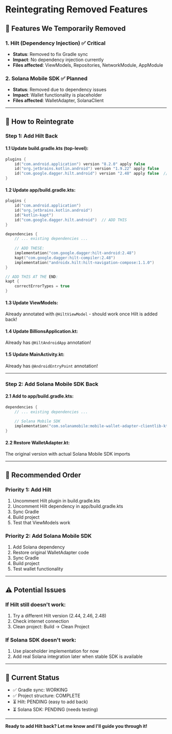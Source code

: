 # Reintegrating Removed Features

## 🔧 Features We Temporarily Removed

### 1. Hilt (Dependency Injection) ✅ Critical
- **Status**: Removed to fix Gradle sync
- **Impact**: No dependency injection currently
- **Files affected**: ViewModels, Repositories, NetworkModule, AppModule

### 2. Solana Mobile SDK ✅ Planned
- **Status**: Removed due to dependency issues
- **Impact**: Wallet functionality is placeholder
- **Files affected**: WalletAdapter, SolanaClient

---

## 🚀 How to Reintegrate

### Step 1: Add Hilt Back

#### 1.1 Update build.gradle.kts (top-level):
```kotlin
plugins {
    id("com.android.application") version "8.2.0" apply false
    id("org.jetbrains.kotlin.android") version "1.9.22" apply false
    id("com.google.dagger.hilt.android") version "2.48" apply false  // ADD THIS
}
```

#### 1.2 Update app/build.gradle.kts:
```kotlin
plugins {
    id("com.android.application")
    id("org.jetbrains.kotlin.android")
    id("kotlin-kapt")
    id("com.google.dagger.hilt.android")  // ADD THIS
}

dependencies {
    // ... existing dependencies ...
    
    // ADD THESE:
    implementation("com.google.dagger:hilt-android:2.48")
    kapt("com.google.dagger:hilt-compiler:2.48")
    implementation("androidx.hilt:hilt-navigation-compose:1.1.0")
}

// ADD THIS AT THE END:
kapt {
    correctErrorTypes = true
}
```

#### 1.3 Update ViewModels:
Already annotated with `@HiltViewModel` - should work once Hilt is added back!

#### 1.4 Update BillionsApplication.kt:
Already has `@HiltAndroidApp` annotation!

#### 1.5 Update MainActivity.kt:
Already has `@AndroidEntryPoint` annotation!

---

### Step 2: Add Solana Mobile SDK Back

#### 2.1 Add to app/build.gradle.kts:
```kotlin
dependencies {
    // ... existing dependencies ...
    
    // Solana Mobile SDK
    implementation("com.solanamobile:mobile-wallet-adapter-clientlib-ktx:1.0.2")
}
```

#### 2.2 Restore WalletAdapter.kt:
The original version with actual Solana Mobile SDK imports

---

## 📝 Recommended Order

### Priority 1: Add Hilt
1. Uncomment Hilt plugin in build.gradle.kts
2. Uncomment Hilt dependency in app/build.gradle.kts
3. Sync Gradle
4. Build project
5. Test that ViewModels work

### Priority 2: Add Solana Mobile SDK
1. Add Solana dependency
2. Restore original WalletAdapter code
3. Sync Gradle
4. Build project
5. Test wallet functionality

---

## ⚠️ Potential Issues

### If Hilt still doesn't work:
1. Try a different Hilt version (2.44, 2.46, 2.48)
2. Check internet connection
3. Clean project: Build → Clean Project

### If Solana SDK doesn't work:
1. Use placeholder implementation for now
2. Add real Solana integration later when stable SDK is available

---

## 🎯 Current Status

- ✅ Gradle sync: WORKING
- ✅ Project structure: COMPLETE
- ⏳ Hilt: PENDING (easy to add back)
- ⏳ Solana SDK: PENDING (needs testing)

---

**Ready to add Hilt back? Let me know and I'll guide you through it!**


